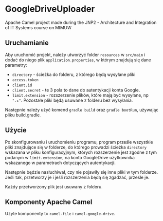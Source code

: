 # GoogleDriveUploader
Apache Camel project made during the JNP2 - Architecture and Integration of IT Systems course on MIMUW

## Uruchamianie

Aby uruchomić projekt, należy utworzyć folder `resources` w `src/main` i dodać do niego plik `application.properties`, w którym znajdują się dane parametry:

* `directory` - ścieżka do folderu, z którego będą wysyłane pliki
* `access.token`
* `client.id`
* `client.secret` - te 3 pola to dane do autentykacji konta Google.
* `limit.extension` - rozszerzenie plików, które mają być wysyłane, np `".c"`. Pozostałe pliki będą usuwane z folderu bez wysyłania.

Następnie należy użyć komend `gradle build` oraz `gradle bootRun`, używając pliku build.gradle.

## Użycie

Po skonfigurowaniu i uruchomieniu programu, program prześle wszystkie pliki znajdujące się w folderze,
do którego prowadzi ścieżka `directory` wskazana w pliku konfiguracyjnym, których rozszerzenie jest zgodne z tym podanym w `limit.extension`,
na konto GoogleDrive użytkownika wskazanego w parametrach dotyczących autentykacji.

Następnie będzie nasłuchiwał, czy nie pojawiły się inne pliki w tym folderze. Jeśli tak, przetworzy je i jeśli rozszerzenia będą się zgadzać, prześle je.

Każdy przetworzony plik jest usuwany z folderu.

## Komponenty Apache Camel

Użyte komponenty to `camel-file` i `camel-google-drive`.
